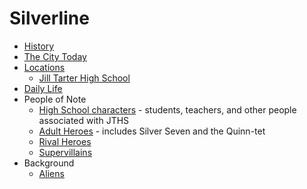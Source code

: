 <!-- TITLE: Silverline -->
<!-- SUBTITLE: A campaign setting for Masks -->

# Silverline
* [History](silverline/history)
* [The City Today](silverline/the-city-today)
* [Locations](silverline/locations)
  * [Jill Tarter High School](silverline/jill-tarter-high-school)
* [Daily Life](silverline/daily-life)
* People of Note
  * [High School characters](silverline/high-school) - students, teachers, and other people associated with JTHS
  * [Adult Heroes](silverline/adult-heroes) - includes Silver Seven and the Quinn-tet
  * [Rival Heroes](silverline/rival-heroes)
  * [Supervillains](silverline/supervillains)
* Background
  * [Aliens](silverline/aliens)